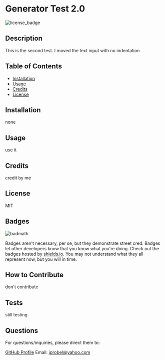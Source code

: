 
# Generator Test 2.0

![license_badge](https://img.shields.io/badge/license-MIT-green)

## Description

This is the second test. I moved the text input with no indentation

## Table of Contents

- [Installation](#installation)
- [Usage](#usage)
- [Credits](#credits)
- [License](#license)

## Installation

none

## Usage

use it

## Credits

credit by me

## License

MIT

## Badges

![badmath](https://img.shields.io/github/languages/top/lernantino/badmath)

Badges aren't necessary, per se, but they demonstrate street cred. Badges let other developers know that you know what you're doing. Check out the badges hosted by [shields.io](https://shields.io/). You may not understand what they all represent now, but you will in time.

## How to Contribute

don't contribute

## Tests

still testing

## Questions

For questions/inquiries, please direct them to:

[GitHub Profile](https://github.com/ajprobel)
Email: jprobel@yahoo.com

